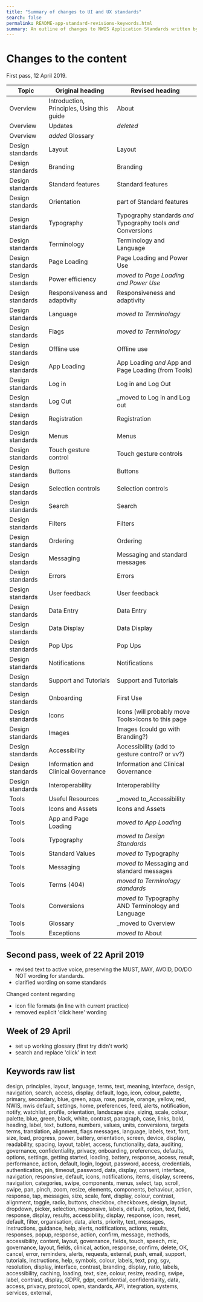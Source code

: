 ```yaml
---
title: "Summary of changes to UI and UX standards"
search: false
permalink: README-app-standard-revisions-keywords.html
summary: An outline of changes to NWIS Application Standards written by Rescon Technologies.
---
```


# Changes to the content

First pass, 12 April 2019.

|Topic         |Original heading | Revised heading |
|--------------|----------|----------|
|Overview      |Introduction, Principles, Using this guide |About |
|Overview      |Updates | _deleted_|
|Overview      |_added_ Glossary |
|Design standards |Layout | Layout |
|Design standards |Branding |Branding |
|Design standards |Standard features |Standard features |
|Design standards |Orientation | part of Standard features |
|Design standards |Typography | Typography standards *and* Typography tools *and* Conversions |
|Design standards |Terminology | Terminology and Language |
|Design standards |Page Loading | Page Loading and Power Use |
|Design standards |Power efficiency | _moved to Page Loading and Power Use_|
|Design standards |Responsiveness and adaptivity |Responsiveness and adaptivity |
|Design standards |Language | _moved to Terminology_|
|Design standards |Flags |_moved to Terminology_|
|Design standards |Offline use |Offline use |
|Design standards |App Loading |App Loading _and_ App and Page Loading (from Tools)  |
|Design standards |Log in | Log in and Log Out |
|Design standards |Log Out | _moved to Log in and Log out|
|Design standards |Registration | Registration |
|Design standards |Menus |Menus |
|Design standards |Touch gesture control | Touch gesture controls |
|Design standards |Buttons |Buttons |
|Design standards |Selection controls |Selection controls |
|Design standards |Search |Search |
|Design standards |Filters |Filters |
|Design standards |Ordering |Ordering |
|Design standards |Messaging |Messaging and standard messages  |
|Design standards |Errors |Errors  |
|Design standards |User feedback  |User feedback  |
|Design standards |Data Entry  |Data Entry  |
|Design standards |Data Display  |Data Display  |
|Design standards |Pop Ups  |Pop Ups  |
|Design standards |Notifications    |Notifications    |
|Design standards |Support and Tutorials   |Support and Tutorials    |
|Design standards |Onboarding  |First Use    |
|Design standards |Icons   |Icons (will probably move Tools>Icons to this page   |
|Design standards |Images    | Images (could go with Branding?)   |
|Design standards |Accessibility  |Accessibility (add to gesture control? or vv?)    |
|Design standards |Information and Clinical Governance | Information and Clinical Governance  |
|Design standards |Interoperability |Interoperability |
|Tools | Useful Resources | _moved to_Accessibility|
|Tools | Icons and Assets | Icons and Assets|
|Tools |App and Page Loading |_moved to App Loading_|
|Tools |Typography |_moved to Design Standards_|
|Tools |Standard Values  | _moved to_ Typography  |
|Tools |Messaging | _moved to_ Messaging and standard messages |
|Tools |Terms (404) |_moved to Terminology standards_|
|Tools |Conversions  |_moved to_ Typography AND Terminology and Language |
|Tools |Glossary | _moved to Overview|
|Tools |Exceptions  |_moved to_ About   |

## Second pass, week of 22 April 2019
- revised text to active voice, preserving the MUST, MAY, AVOID, DO/DO NOT wording for standards.
- clarified wording on some standards

Changed content regarding
- icon file formats (in line with current practice)
- removed explicit 'click here' wording

## Week of 29 April
- set up working glossary (first try didn't work)
- search and replace 'click' in text


## Keywords raw list

design, principles, layout,
language, terms, text, meaning, 
interface, design, navigation, search, access, display, default,
logo, icon, colour, palette, primary, secondary, blue, green, aqua, rose, purple, orange, yellow, red, NWIS, nwis
default, settings, home, preferences, feed, alerts, notification, notify, watchlist, profile, orientation, landscape
size, sizing, scale, colour, palette, blue, green, black, white, contrast, paragraph, case, links, bold, heading, label, text, buttons, numbers, values, units, conversions, targets
terms, translation, alignment, flags messages, language, labels, text, font, size,
load, progress, power, battery, 
orientation, screen, device, display, readability, spacing, layout, tablet,
access, functionality, data, auditing, governance, confidentiality, privacy,
onboarding, preferences, defaults, options, settings, getting started,
loading, battery, response, access, result, performance, action, default,
login, logout, password, access, credentials, authentication, pin, timeout,
password, data, display, consent, interface,
navigation, responsive, default, icons, notifications, items, display, screens,
navigation, categories, swipe, components, 
menus, select, tap, scroll, swipe, pan, pinch, zoom, resize, elements, components, behaviour,
action, response, tap, messages, size, scale, font, display, colour, contrast, alignment,
toggle, radio, buttons, checkbox, checkboxes, design, layout, dropdown, picker, selection, responsive, labels, default, option, 
text, field, response, display, results, accessibility, 
display, response, icon, reset, default,
filter, organisation, data, alerts, priority,
text, messages, instructions, guidance, help, alerts, notifications, actions, results, responses, popup, 
response, action, confirm, message,
methods, accessibility, content, layout, governance, fields, touch, speech, mic,
governance, layout, fields, clinical,
action, response, confirm, delete, OK, cancel, error, 
reminders, alerts, requests, external, push, email,
support, tutorials, instructions, help,
symbols, colour, labels, text, png, sgv, resolution, display, interface, contrast,
branding, display, ratio, labels, accessibility, caching, loading,
text, size, colour, resize, reading, swipe, label, contrast, display,
GDPR, gdpr, confidential, confidentiality, data, access, privacy, protocol,
open, standards, API, integration, systems, services, external,
